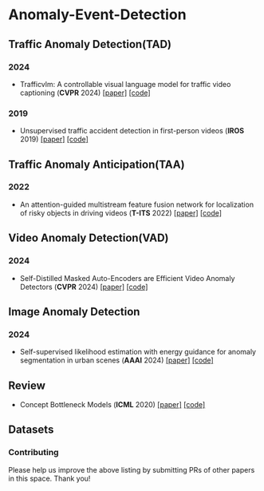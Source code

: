 # Anomaly-Event-Detection
## Traffic Anomaly Detection(TAD)
### 2024
- Trafficvlm: A controllable visual language model for traffic video captioning (**CVPR** 2024) [[paper]](https://openaccess.thecvf.com/content/CVPR2024W/AICity/html/Dinh_TrafficVLM_A_Controllable_Visual_Language_Model_for_Traffic_Video_Captioning_CVPRW_2024_paper.html) [[code]](https://github.com/quangminhdinh/TrafficVLM)
### 2019
- Unsupervised traffic accident detection in first-person videos (**IROS** 2019) [[paper]](https://ieeexplore.ieee.org/abstract/document/8967556) [[code]](https://github.com/MoonBlvd/tad-IROS2019)

## Traffic Anomaly Anticipation(TAA)
### 2022
- An attention-guided multistream feature fusion network for localization of risky objects in driving videos (**T-ITS** 2022) [[paper]](https://arxiv.org/abs/2209.07922) [[code]](https://github.com/monjurulkarim/risky_object)

## Video Anomaly Detection(VAD)
### 2024
- Self-Distilled Masked Auto-Encoders are Efficient Video Anomaly Detectors (**CVPR** 2024) [[paper]](https://openaccess.thecvf.com/content/CVPR2024/html/Ristea_Self-Distilled_Masked_Auto-Encoders_are_Efficient_Video_Anomaly_Detectors_CVPR_2024_paper.html) [[code]](https://github.com/ristea/aed-mae) 

## Image Anomaly Detection
### 2024
- Self-supervised likelihood estimation with energy guidance for anomaly segmentation in urban scenes (**AAAI** 2024) [[paper]](https://ojs.aaai.org/index.php/AAAI/article/view/30162) [[code]](https://github.com/yuanpengtu/SLEEG)

## Review
- Concept Bottleneck Models (**ICML** 2020) [[paper]](https://arxiv.org/abs/2007.04612) [[code]](https://github.com/yewsiang/ConceptBottleneck)

## Datasets
<!-- <hr/> -->

### Contributing
Please help us improve the above listing by submitting PRs of other papers in this space. Thank you!
